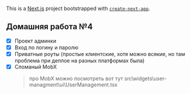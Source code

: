 This is a [Next.js](https://nextjs.org) project bootstrapped with [`create-next-app`](https://nextjs.org/docs/app/api-reference/cli/create-next-app).

## Домашняя работа №4

- [x] Проект админки
- [x] Вход по логину и паролю
- [x] Приватные роуты (простые клиентские, хотя можно всякие, но там проблема при деплое на разных платформах была)
- [x] Сломаный MobX
  > про MobX можно посмотреть вот тут src\widgets\user-managment\ui\UserManagement.tsx
